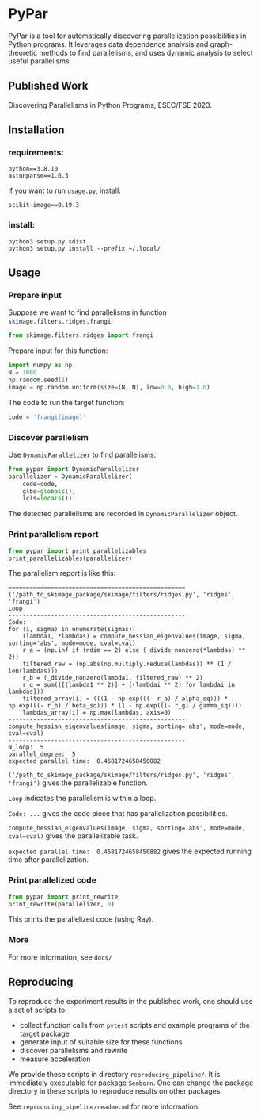 # PyPar

PyPar is a tool for automatically discovering parallelization possibilities in Python programs. It leverages data dependence analysis and graph-theoretic methods to find parallelisms, and uses dynamic analysis to select useful parallelisms.

## Published Work

Discovering Parallelisms in Python Programs, ESEC/FSE 2023.

## Installation

### requirements:

```
python==3.8.10
astunparse==1.6.3
```

If you want to run `usage.py`, install:

```
scikit-image==0.19.3
```

### install:

```shell
python3 setup.py sdist
python3 setup.py install --prefix ~/.local/
```

## Usage

### Prepare input

Suppose we want to find parallelisms in function `skimage.filters.ridges.frangi`:


```python
from skimage.filters.ridges import frangi 
```

Prepare input for this function:

```python
import numpy as np
N = 1000
np.random.seed(1)
image = np.random.uniform(size=(N, N), low=0.0, high=1.0)
```

The code to run the target function:

```python
code = 'frangi(image)'
```

### Discover parallelism

Use `DynamicParallelizer` to find parallelisms:

```python
from pypar import DynamicParallelizer        
parallelizer = DynamicParallelizer(
    code=code, 
    glbs=globals(),
    lcls=locals())
```

The detected parallelisms are recorded in `DynamicParallelizer` object.

### Print parallelism report

```python
from pypar import print_parallelizables
print_parallelizables(parallelizer)
```

The parallelism report is like this:

```
==================================================
('/path_to_skimage_package/skimage/filters/ridges.py', 'ridges', 'frangi')
Loop
--------------------------------------------------
Code:
for (i, sigma) in enumerate(sigmas):
    (lambda1, *lambdas) = compute_hessian_eigenvalues(image, sigma, sorting='abs', mode=mode, cval=cval)
    r_a = (np.inf if (ndim == 2) else (_divide_nonzero(*lambdas) ** 2))
    filtered_raw = (np.abs(np.multiply.reduce(lambdas)) ** (1 / len(lambdas)))
    r_b = (_divide_nonzero(lambda1, filtered_raw) ** 2)
    r_g = sum(([(lambda1 ** 2)] + [(lambdai ** 2) for lambdai in lambdas]))
    filtered_array[i] = (((1 - np.exp(((- r_a) / alpha_sq))) * np.exp(((- r_b) / beta_sq))) * (1 - np.exp(((- r_g) / gamma_sq))))
    lambdas_array[i] = np.max(lambdas, axis=0)
--------------------------------------------------
compute_hessian_eigenvalues(image, sigma, sorting='abs', mode=mode, cval=cval)
--------------------------------------------------
N_loop:  5
parallel_degree:  5
expected parallel time:  0.4581724658450882
```

`('/path_to_skimage_package/skimage/filters/ridges.py', 'ridges', 'frangi')` gives the parallelizable function.

`Loop` indicates the parallelism is within a loop.

`Code: ...` gives the code piece that has parallelization possibilities.

`compute_hessian_eigenvalues(image, sigma, sorting='abs', mode=mode, cval=cval)` gives the parallelizable task.

`expected parallel time:  0.4581724658450882` gives the expected running time  after parallelization.

### Print parallelized code

```python
from pypar import print_rewrite
print_rewrite(parallelizer, 0)
```

This prints the parallelized code (using Ray).

### More

For more information, see `docs/`

## Reproducing

To reproduce the experiment results in the published work, one should use a set of scripts to:

+ collect function calls from `pytest` scripts and example programs of the target package
+ generate input of suitable size for these functions
+ discover parallelisms and rewrite
+ measure acceleration

We provide these scripts in directory `reproducing_pipeline/`. It is immediately executable for package `Seaborn`. One can change the package directory in these scripts to reproduce results on other packages.

See `reproducing_pipeline/readme.md` for more information.

